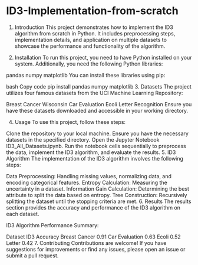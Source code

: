 # ID3-Implementation-from-scratch
1. Introduction
This project demonstrates how to implement the ID3 algorithm from scratch in Python. It includes preprocessing steps, implementation details, and application on multiple datasets to showcase the performance and functionality of the algorithm.

2. Installation
To run this project, you need to have Python installed on your system. Additionally, you need the following Python libraries:

pandas
numpy
matplotlib
You can install these libraries using pip:

bash
Copy code
pip install pandas numpy matplotlib
3. Datasets
The project utilizes four famous datasets from the UCI Machine Learning Repository:

Breast Cancer Wisconsin
Car Evaluation
Ecoli
Letter Recognition
Ensure you have these datasets downloaded and accessible in your working directory.

4. Usage
To use this project, follow these steps:

Clone the repository to your local machine.
Ensure you have the necessary datasets in the specified directory.
Open the Jupyter Notebook ID3_All_Datasets.ipynb.
Run the notebook cells sequentially to preprocess the data, implement the ID3 algorithm, and evaluate the results.
5. ID3 Algorithm
The implementation of the ID3 algorithm involves the following steps:

Data Preprocessing: Handling missing values, normalizing data, and encoding categorical features.
Entropy Calculation: Measuring the uncertainty in a dataset.
Information Gain Calculation: Determining the best attribute to split the data based on entropy.
Tree Construction: Recursively splitting the dataset until the stopping criteria are met.
6. Results
The results section provides the accuracy and performance of the ID3 algorithm on each dataset.

ID3 Algorithm Performance Summary:

Dataset	ID3 Accuracy
Breast Cancer	0.91
Car Evaluation	0.63
Ecoli	0.52
Letter	0.42
7. Contributing
Contributions are welcome! If you have suggestions for improvements or find any issues, please open an issue or submit a pull request.





